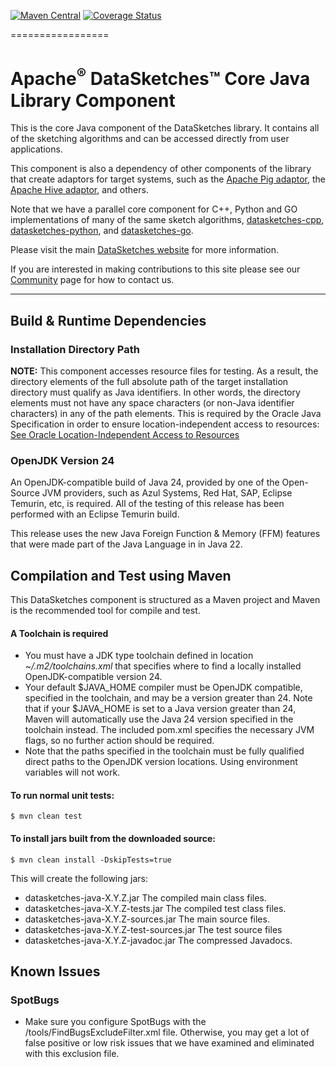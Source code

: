 <!--
    Licensed to the Apache Software Foundation (ASF) under one
    or more contributor license agreements.  See the NOTICE file
    distributed with this work for additional information
    regarding copyright ownership.  The ASF licenses this file
    to you under the Apache License, Version 2.0 (the
    "License"); you may not use this file except in compliance
    with the License.  You may obtain a copy of the License at

      http://www.apache.org/licenses/LICENSE-2.0

    Unless required by applicable law or agreed to in writing,
    software distributed under the License is distributed on an
    "AS IS" BASIS, WITHOUT WARRANTIES OR CONDITIONS OF ANY
    KIND, either express or implied.  See the License for the
    specific language governing permissions and limitations
    under the License.
-->

[![Maven Central](https://maven-badges.herokuapp.com/maven-central/org.apache.datasketches/datasketches-java/badge.svg)](https://maven-badges.herokuapp.com/maven-central/org.apache.datasketches/datasketches-java)
[![Coverage Status](https://coveralls.io/repos/github/apache/datasketches-java/badge.svg)](https://coveralls.io/github/apache/datasketches-java)

=================

# Apache<sup>&reg;</sup> DataSketches&trade; Core Java Library Component
This is the core Java component of the DataSketches library.  It contains all of the sketching algorithms and can be accessed directly from user applications. 

This component is also a dependency of other components of the library that create adaptors for target systems, such as the [Apache Pig adaptor](https://github.com/apache/datasketches-pig), the [Apache Hive adaptor](https://github.com/apache/datasketches-hive), and others.

Note that we have a parallel core component for C++, Python and GO implementations of many of the same sketch algorithms, 
[datasketches-cpp](https://github.com/apache/datasketches-cpp), [datasketches-python](https://github.com/apache/datasketches-python), and 
[datasketches-go](https://github.com/apache/datasketches-go).

Please visit the main [DataSketches website](https://datasketches.apache.org) for more information.

If you are interested in making contributions to this site please see our [Community](https://datasketches.apache.org/docs/Community/) page for how to contact us.

---

## Build & Runtime Dependencies

### Installation Directory Path
**NOTE:** This component accesses resource files for testing. As a result, the directory elements of the full absolute path of the target installation directory must qualify as Java identifiers. In other words, the directory elements must not have any space characters (or non-Java identifier characters) in any of the path elements. This is required by the Oracle Java Specification in order to ensure location-independent access to resources: [See Oracle Location-Independent Access to Resources](https://docs.oracle.com/javase/8/docs/technotes/guides/lang/resources.html)

### OpenJDK Version 24
An OpenJDK-compatible build of Java 24, provided by one of the Open-Source JVM providers, such as Azul Systems, Red Hat, SAP, Eclipse Temurin, etc, is required.
All of the testing of this release has been performed with an Eclipse Temurin build.

This release uses the new Java Foreign Function & Memory (FFM) features that were made part of the Java Language in in Java 22.

## Compilation and Test using Maven
This DataSketches component is structured as a Maven project and Maven is the recommended tool for compile and test.

#### A Toolchain is required

* You must have a JDK type toolchain defined in location *~/.m2/toolchains.xml* that specifies where to find a locally installed OpenJDK-compatible version 24.
* Your default \$JAVA\_HOME compiler must be OpenJDK compatible, specified in the toolchain, and may be a version greater than 24. Note that if your \$JAVA\_HOME is set to a Java version greater than 24, Maven will automatically use the Java 24 version specified in the toolchain instead. The included pom.xml specifies the necessary JVM flags, so no further action should be required.
* Note that the paths specified in the toolchain must be fully qualified direct paths to the OpenJDK version locations. Using environment variables will not work.

#### To run normal unit tests:

    $ mvn clean test

#### To install jars built from the downloaded source:

    $ mvn clean install -DskipTests=true

This will create the following jars:

* datasketches-java-X.Y.Z.jar The compiled main class files.
* datasketches-java-X.Y.Z-tests.jar The compiled test class files.
* datasketches-java-X.Y.Z-sources.jar The main source files.
* datasketches-java-X.Y.Z-test-sources.jar The test source files
* datasketches-java-X.Y.Z-javadoc.jar  The compressed Javadocs.

## Known Issues

### SpotBugs

* Make sure you configure SpotBugs with the /tools/FindBugsExcludeFilter.xml file. Otherwise, you may get a lot of false positive or low risk issues that we have examined and eliminated with this exclusion file.

